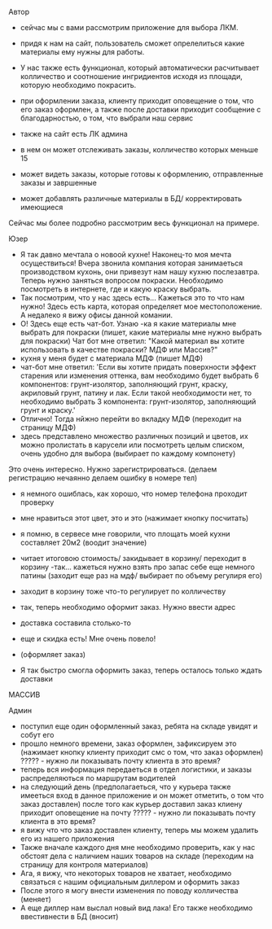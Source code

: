 Автор 

- сейчас мы с вами рассмотрим приложение для выбора ЛКМ.
- придя к нам на сайт, пользователь сможет опрелелиться какие материалы 
ему нужны для работы. 
- У нас также есть функционал, который автоматически расчитывает колличество и
соотношение ингридиентов исходя из площади, которую необходимо покрасить.
- при оформлении заказа, клиенту приходит оповещение о том, что его заказ оформлен,
 а также после доставки приходит сообщение с благодарностью, о том, что выбрали наш сервис

- также на сайт есть ЛК админа
- в нем он может отслеживать заказы, колличество которых меньше 15
- может видеть заказы, которые готовы к оформлению, отправленные заказы и завршенные
- может добавлять различные материалы в БД/ корректировать имеющиеся

Сейчас мы более подробно рассмотрим весь функционал на примере.


Юзер
 
- Я так давно мечтала о новоой кухне! Наконец-то моя мечта осуществиться! Вчера звонила компания
которая занимаеться производством кухонь, они привезут нам нашу кухню послезавтра. Теперь нужно 
заняться вопросом покраски. Необходимо посмотреть в интернете, где и какую краску выбрать.
- Так посмотрим, что у нас здесь есть... Кажеться это то что нам нужно! Здесь есть карта, которая определяет мое 
местоположение. А недалеко я вижу офисы данной комании. 
- О! Здесь еще есть чат-бот. Узнаю -ка я какие материалы мне выбрать для покраски
(пишет, какие материалы мне нужно выбрать для покраски)
Чат бот мне ответил: "Какой материал вы хотите использовать в качестве покраски? МДФ или Массив?"
- кухня у меня будет с материала МДФ
(пишет МДФ)
- чат-бот мне ответил: 'Если вы хотите придать поверхности эффект старения или изменения оттенка, вам необходимо будет выбрать 6 компонентов: грунт-изолятор, заполняющий грунт, краску, акриловый грунт, патину и лак. Если такой необходимости нет, то необходимо выбрать 3 компонента: грунт-изолятор, заполняющий грунт и краску.'
- Отлично! Тогда нйжно перейти во вкладку МДФ
(переходит на страницу МДФ)
- здесь представлено множество различных позиций и цветов, их можно пролистать в карусели или посмотреть целым списком, очень удобно для выбора
(выбирает по каждому компонету)

Это очень интересно. Нужно зарегистрироваться.
(делаем регистрацию нечаянно делаем ошибку в номере тел)
- я немного ошиблась, как хорошо, что номер телефона проходит проверку

- мне нравиться этот цвет, это и это
(нажимает кнопку посчитать)
- я помню, в сервесе мне говорили, что площать моей кухни составляет 20м2
(воодит значение)
- читает итоговою стоимость/ закидывает в корзину/ переходит в корзину
-так... кажеться нужно взять про запас себе еще немного патины
(заходит еще раз на мдф/ выбирает по объему регулиря его)
- заходит в корзину тоже что-то регулирует по колличеству
- так, теперь необходимо оформит заказ. Нужно ввести адрес
- доставка составила столько-то
- еще и скидка есть! Мне очень повело!
- (оформляет заказ) 
- Я так быстро смогла оформить заказ, теперь осталось только ждать доставки

МАССИВ

Админ

- поступил еще один оформленный заказ, ребята на складе увидят и собут его
- прошло немного времени, заказ оформлен, зафиксируем это
(нажимает кнопку клиенту приходит смс о том, что заказ оформлен) 
????? - нужно ли показывать почту клиента в это время?
- теперь вся информация передаеться в отдел логистики, и заказы распределяються по маршрутам водителей
- на следующий день (предполагаеться, что у курьера также имееться вход в данное приложение
и он может отметить, о том что заказ доставлен) после того как курьер доставил заказ клиену приходит оповещение на почту
????? - нужно ли показывать почту клиента в это время?
- я вижу что что заказ доставлен клиенту, теперь мы можем удалить его из нашего приложения
- Также вначале каждого дня мне необходимо проверить, как у нас обстоят дела с наличием наших товаров на складе
(переходим на страницу для контроля материалов)
- Ага, я вижу, что некоторых товаров не хватает, необходимо связаться с нашим официальным диллером и оформить заказ
- После этого я могу внести изменения по поводу колличества
(меняет)
- А еще диллер нам выслал новый вид лака! Его также необходимо ввестивнести в БД
(вносит) 




